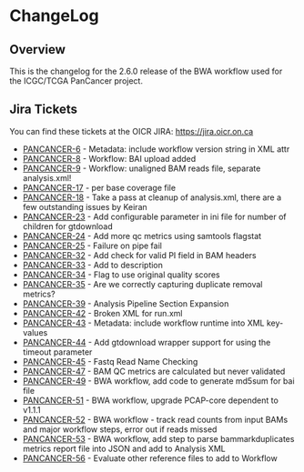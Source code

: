 # ChangeLog

## Overview

This is the changelog for the 2.6.0 release of the BWA workflow used for the
ICGC/TCGA PanCancer project.

## Jira Tickets

You can find these tickets at the OICR JIRA: https://jira.oicr.on.ca

* [PANCANCER-6](https://jira.oicr.on.ca/browse/PANCANCER-6) - Metadata: include workflow version string in XML attr
* [PANCANCER-8](https://jira.oicr.on.ca/browse/PANCANCER-8) - Workflow: BAI upload added
* [PANCANCER-9](https://jira.oicr.on.ca/browse/PANCANCER-9) - Workflow: unaligned BAM reads file, separate analysis.xml!
* [PANCANCER-17](https://jira.oicr.on.ca/browse/PANCANCER-17) - per base coverage file
* [PANCANCER-18](https://jira.oicr.on.ca/browse/PANCANCER-18) - Take a pass at cleanup of analysis.xml, there are a few outstanding issues by Keiran
* [PANCANCER-23](https://jira.oicr.on.ca/browse/PANCANCER-23) - Add configurable parameter in ini file for number of children for gtdownload
* [PANCANCER-24](https://jira.oicr.on.ca/browse/PANCANCER-24) - Add more qc metrics using samtools flagstat
* [PANCANCER-25](https://jira.oicr.on.ca/browse/PANCANCER-25) - Failure on pipe fail
* [PANCANCER-32](https://jira.oicr.on.ca/browse/PANCANCER-32) - Add check for valid PI field in BAM headers
* [PANCANCER-33](https://jira.oicr.on.ca/browse/PANCANCER-33) - Add to description
* [PANCANCER-34](https://jira.oicr.on.ca/browse/PANCANCER-34) - Flag to use original quality scores
* [PANCANCER-35](https://jira.oicr.on.ca/browse/PANCANCER-35) - Are we correctly capturing duplicate removal metrics?
* [PANCANCER-39](https://jira.oicr.on.ca/browse/PANCANCER-39) - Analysis Pipeline Section Expansion
* [PANCANCER-42](https://jira.oicr.on.ca/browse/PANCANCER-42) - Broken XML for run.xml
* [PANCANCER-43](https://jira.oicr.on.ca/browse/PANCANCER-43) - Metadata: include workflow runtime into XML key-values
* [PANCANCER-44](https://jira.oicr.on.ca/browse/PANCANCER-44) - Add gtdownload wrapper support for using the timeout parameter
* [PANCANCER-45](https://jira.oicr.on.ca/browse/PANCANCER-45) - Fastq Read Name Checking
* [PANCANCER-47](https://jira.oicr.on.ca/browse/PANCANCER-47) - BAM QC metrics are calculated but never validated
* [PANCANCER-49](https://jira.oicr.on.ca/browse/PANCANCER-49) - BWA workflow, add code to generate md5sum for bai file
* [PANCANCER-51](https://jira.oicr.on.ca/browse/PANCANCER-51) - BWA workflow, upgrade PCAP-core dependent to v1.1.1
* [PANCANCER-52](https://jira.oicr.on.ca/browse/PANCANCER-52) - BWA workflow - track read counts from input BAMs and major workflow steps, error out if reads missed
* [PANCANCER-53](https://jira.oicr.on.ca/browse/PANCANCER-53) - BWA workflow, add step to parse bammarkduplicates metrics report file into JSON and add to Analysis XML
* [PANCANCER-56](https://jira.oicr.on.ca/browse/PANCANCER-56) - Evaluate other reference files to add to Workflow
